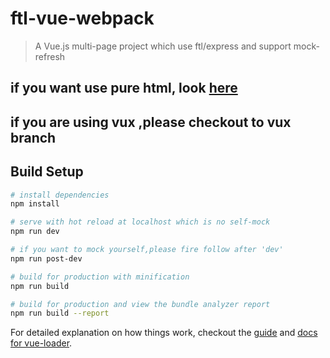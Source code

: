 # ftl-vue-webpack

> A Vue.js multi-page project which use ftl/express and support mock-refresh

## if you want use pure html, look [here](https://github.com/jarvan4dev/vue-multi-page)
## if you are using vux ,please checkout to vux branch

## Build Setup

``` bash
# install dependencies
npm install

# serve with hot reload at localhost which is no self-mock
npm run dev

# if you want to mock yourself,please fire follow after 'dev'
npm run post-dev

# build for production with minification
npm run build

# build for production and view the bundle analyzer report
npm run build --report
```

For detailed explanation on how things work, checkout the [guide](http://vuejs-templates.github.io/webpack/) and [docs for vue-loader](http://vuejs.github.io/vue-loader).
